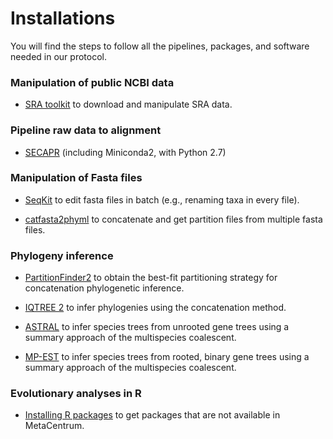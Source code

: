 # Installations
You will find the steps to follow all the pipelines, packages, and software needed in our protocol.

### Manipulation of public NCBI data

- [SRA toolkit](https://github.com/pavelm14/Eudaminae_phylogeny/blob/master/bioinformatics/installations/SRAtoolkit.md) to download and manipulate SRA data.

### Pipeline raw data to alignment

- [SECAPR](https://github.com/pavelm14/Eudaminae_phylogeny/blob/master/bioinformatics/installations/SECAPR.md) (including Miniconda2, with Python 2.7)

### Manipulation of Fasta files

- [SeqKit](https://github.com/pavelm14/Eudaminae_phylogeny/blob/master/bioinformatics/installations/SeqKit.md) to edit fasta files in batch (e.g., renaming taxa in every file).

- [catfasta2phyml](https://github.com/pavelm14/Eudaminae_phylogeny/blob/master/bioinformatics/installations/catfasta2phyml.md) to concatenate and get partition files from multiple fasta files.

### Phylogeny inference

- [PartitionFinder2](https://github.com/pavelm14/Eudaminae_phylogeny/blob/master/bioinformatics/installations/PartitionFinder.md) to obtain the best-fit partitioning strategy for concatenation phylogenetic inference.

- [IQTREE 2](https://github.com/pavelm14/Eudaminae_phylogeny/blob/master/bioinformatics/installations/IQTREE.md) to infer phylogenies using the concatenation method.

- [ASTRAL](https://github.com/pavelm14/Eudaminae_phylogeny/blob/master/bioinformatics/installations/ASTRAL.md) to infer species trees from unrooted gene trees using a summary approach of the multispecies coalescent.

- [MP-EST](https://github.com/pavelm14/Eudaminae_phylogeny/blob/master/bioinformatics/installations/MP-EST.md) to infer species trees from rooted, binary gene trees using a summary approach of the multispecies coalescent.

### Evolutionary analyses in R

- [Installing R packages](https://github.com/pavelm14/Eudaminae_phylogeny/blob/master/bioinformatics/installations/Rpackages.md) to get packages that are not available in MetaCentrum.
